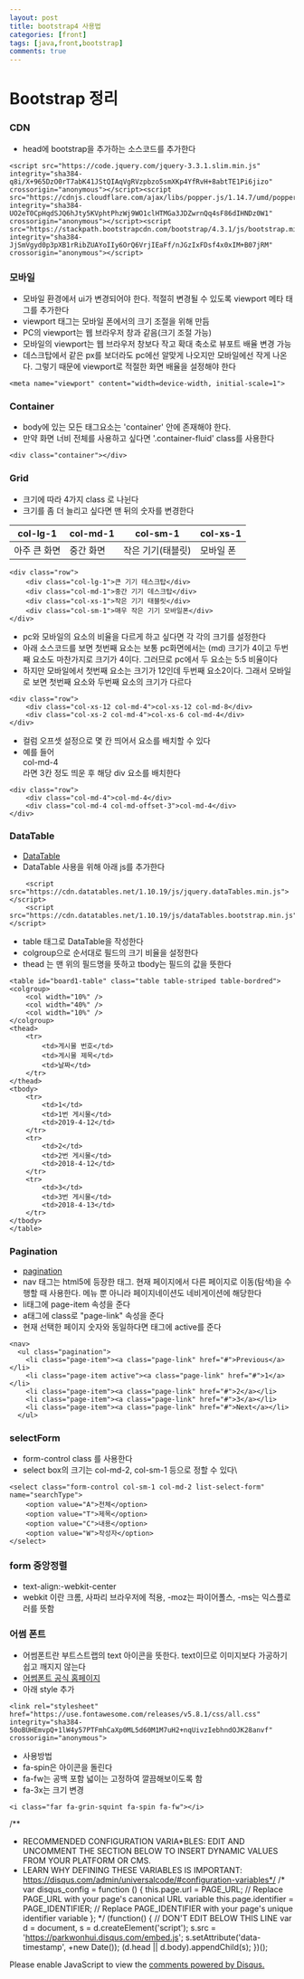 ```yaml
---
layout: post
title: bootstrap4 사용법
categories: [front]
tags: [java,front,bootstrap]
comments: true
---
```


# Bootstrap 정리

### CDN
- head에 bootstrap을 추가하는 소스코드를 추가한다

~~~
<script src="https://code.jquery.com/jquery-3.3.1.slim.min.js" integrity="sha384-q8i/X+965DzO0rT7abK41JStQIAqVgRVzpbzo5smXKp4YfRvH+8abtTE1Pi6jizo" crossorigin="anonymous"></script><script src="https://cdnjs.cloudflare.com/ajax/libs/popper.js/1.14.7/umd/popper.min.js" integrity="sha384-UO2eT0CpHqdSJQ6hJty5KVphtPhzWj9WO1clHTMGa3JDZwrnQq4sF86dIHNDz0W1" crossorigin="anonymous"></script><script src="https://stackpath.bootstrapcdn.com/bootstrap/4.3.1/js/bootstrap.min.js" integrity="sha384-JjSmVgyd0p3pXB1rRibZUAYoIIy6OrQ6VrjIEaFf/nJGzIxFDsf4x0xIM+B07jRM" crossorigin="anonymous"></script>

~~~

### 모바일
- 모바일 환경에서 ui가 변경되어야 한다. 적절히 변경될 수 있도록 viewport 메타 태그를 추가한다
- viewport 태그는 모바일 폰에서의 크기 조절을 위해 만듬
- PC의 viewport는 웹 브라우저 창과 같음(크기 조절 가능)
- 모바일의 viewport는 웹 브라우저 창보다 작고 확대 축소로 뷰포트 배율 변경 가능
- 데스크탑에서 같은 px를 보더라도 pc에선 알맞게 나오지만 모바일에선 작게 나온다. 그렇기 때문에 viewport로 적절한 화면 배율을 설정해야 한다


~~~
<meta name="viewport" content="width=device-width, initial-scale=1">    
~~~

### Container
- body에 있는 모든 태그요소는 'container' 안에 존재해야 한다.
- 만약 화면 너비 전체를 사용하고 싶다면 '.container-fluid' class를 사용한다

~~~
<div class="container"></div>
~~~

### Grid
- 크기에 따라 4가지 class 로 나뉜다
- 크기를 좀 더 늘리고 싶다면 맨 뒤의 숫자를 변경한다

| col-lg-1 | col-md-1 | col-sm-1 | col-xs-1 |
|----------|---------|---------|---------|
| 아주 큰 화면| 중간 화면 | 작은 기기(태블릿) | 모바일 폰

~~~
<div class="row">
    <div class="col-lg-1">큰 기기 테스크탑</div>
    <div class="col-md-1">중간 기기 데스크탑</div>
    <div class="col-xs-1">작은 기기 태블릿</div>
    <div class="col-sm-1">매우 작은 기기 모바일폰</div>
</div>
~~~

- pc와 모바일의 요소의 비율을 다르게 하고 싶다면 각 각의 크기를 설정한다
- 아래 소스코드를 보면 첫번째 요소는 보통 pc화면에서는 (md) 크기가 4이고 두번째 요소도 마찬가지로 크기가 4이다. 그러므로 pc에서 두 요소는 5:5 비율이다
- 하지만 모바일에서 첫번째 요소는 크기가 12인데 두번째 요소2이다. 그래서 모바일로 보면 첫번째 요소와 두번째 요소의 크기가 다르다
~~~
<div class="row">
    <div class="col-xs-12 col-md-4">col-xs-12 col-md-8</div>
    <div class="col-xs-2 col-md-4">col-xs-6 col-md-4</div>
</div>
~~~

- 컬럼 오프셋 설정으로 몇 칸 띄어서 요소를 배치할 수 있다
- 예를 들어 <div class="col-md-4 col-md-offset-3">col-md-4</div> 라면 3칸 정도 띄운 후 해당 div 요소를 배치한다

~~~
<div class="row">
    <div class="col-md-4">col-md-4</div>
    <div class="col-md-4 col-md-offset-3">col-md-4</div>        
</div>
~~~

### DataTable
- [DataTable](https://datatables.net/examples/styling/bootstrap4)
- DataTable 사용을 위해 아래 js를 추가한다

~~~
    <script src="https://cdn.datatables.net/1.10.19/js/jquery.dataTables.min.js"></script>
    <script src="https://cdn.datatables.net/1.10.19/js/dataTables.bootstrap.min.js"></script>
~~~

- table 태그로 DataTable을 작성한다
- colgroup으로 순서대로 필드의 크기 비율을 설정한다
- thead 는 맨 위의 필드명을 뜻하고 tbody는 필드의 값을 뜻한다

~~~
<table id="board1-table" class="table table-striped table-bordred">
<colgroup>
    <col width="10%" />
    <col width="40%" />
    <col width="10%" />
</colgroup>
<thead>
    <tr>
        <td>게시물 번호</td>
        <td>게시물 제목</td>
        <td>날짜</td>
    </tr>
</thead>
<tbody>
    <tr>
        <td>1</td>
        <td>1번 게시물</td>
        <td>2019-4-12</td>
    </tr>
    <tr>
        <td>2</td>
        <td>2번 게시물</td>
        <td>2018-4-12</td>
    </tr>
    <tr>
        <td>3</td>
        <td>3번 게시물</td>
        <td>2018-4-13</td>
    </tr>
</tbody>
</table>
~~~

### Pagination
- [pagination](https://getbootstrap.com/docs/4.0/components/pagination/)
- nav 태그는 html5에 등장한 태그. 현재 페이지에서 다른 페이지로 이동(탐색)을 수행할 때 사용한다. 메뉴 뿐 아니라 페이지네이션도 네비게이션에 해당한다
- li태그에 page-item 속성을 준다
- a태그에 class로 "page-link" 속성을 준다
- 현재 선택한 페이지 숫자와 동일하다면 태그에 active를 준다

~~~
<nav>
  <ul class="pagination">
    <li class="page-item"><a class="page-link" href="#">Previous</a></li>
    <li class="page-item active"><a class="page-link" href="#">1</a></li>
    <li class="page-item"><a class="page-link" href="#">2</a></li>
    <li class="page-item"><a class="page-link" href="#">3</a></li>
    <li class="page-item"><a class="page-link" href="#">Next</a></li>
  </ul>
~~~

### selectForm
- form-control class 를 사용한다
- select box의 크기는 col-md-2, col-sm-1 등으로 정할 수 있다\

~~~
<select class="form-control col-sm-1 col-md-2 list-select-form" name="searchType">
    <option value="A">전체</option>
    <option value="T">제목</option>
    <option value="C">내용</option>
    <option value="W">작성자</option>
</select>
~~~

### form 중앙정렬
- text-align:-webkit-center
- webkit 이란 크롬, 사파리 브라우저에 적용, -moz는 파이어폴스, -ms는 익스플로러를 뜻함

### 어썸 폰트
- 어썸폰트란 부트스트랩의 text 아이콘을 뜻한다. text이므로 이미지보다 가공하기 쉽고 깨지지 않는다
- [어썸폰트 공식 홈페이지](https://fontawesome.com/?from=io)
- 아래 style 추가
~~~
<link rel="stylesheet" href="https://use.fontawesome.com/releases/v5.8.1/css/all.css" integrity="sha384-50oBUHEmvpQ+1lW4y57PTFmhCaXp0ML5d60M1M7uH2+nqUivzIebhndOJK28anvf" crossorigin="anonymous">
~~~
- 사용방법
- fa-spin은 아이콘을 돌린다
- fa-fw는 공백 포함 넓이는 고정하여 깔끔해보이도록 함
- fa-3x는 크기 변경
~~~
<i class="far fa-grin-squint fa-spin fa-fw"></i>
~~~

/**
*  RECOMMENDED CONFIGURATION VARIA*BLES: EDIT AND UNCOMMENT THE SECTION BELOW TO INSERT DYNAMIC VALUES FROM YOUR PLATFORM OR CMS.
*  LEARN WHY DEFINING THESE VARIABLES IS IMPORTANT: https://disqus.com/admin/universalcode/#configuration-variables*/
/*
var disqus_config = function () {
this.page.url = PAGE_URL;  // Replace PAGE_URL with your page's canonical URL variable
this.page.identifier = PAGE_IDENTIFIER; // Replace PAGE_IDENTIFIER with your page's unique identifier variable
};
*/
(function() { // DON'T EDIT BELOW THIS LINE
var d = document, s = d.createElement('script');
s.src = 'https://parkwonhui.disqus.com/embed.js';
s.setAttribute('data-timestamp', +new Date());
(d.head || d.body).appendChild(s);
})();
</script>
<noscript>Please enable JavaScript to view the <a href="https://disqus.com/?ref_noscript">comments powered by Disqus.</a></noscript>
